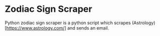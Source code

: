 # Zodiac Sign Scraper
Python zodiac sign scraper is a python script which scrapes (Astrology)[https://www.astrology.com/] and sends an email.



